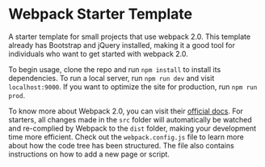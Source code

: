 # Webpack Starter Template

A starter template for small projects that use webpack 2.0. This template already has Bootstrap and jQuery installed, making it a good tool for individuals who want to get started with webpack 2.0.

To begin usage, clone the repo and run 
`npm install`
 to install its dependencies. To run a local server, run 
 `npm run dev` and visit `localhost:9000`. 
 If you want to optimize the site for production, run `npm run prod`.

To know more about Webpack 2.0, you can visit their [official docs](https://webpack.js.org/guides/get-started/). For starters, all changes made in the `src` folder will automatically be watched and re-complied by Webpack to the `dist` folder, making your development time more efficient. Check out the `webpack.config.js` file to learn more about how the code tree has been structured. The file also contains instructions on how to add a new page or script.
